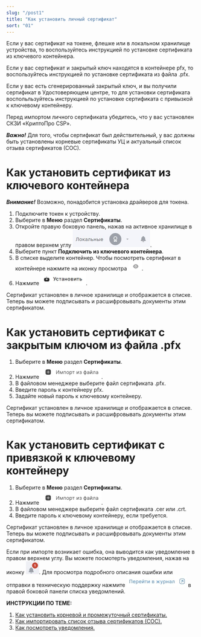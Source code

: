 ```yaml
---
slug: "/post1"
title: "Как установить личный сертификат"
sort: "01"
---
```


Если у вас сертификат на токене, флешке или в локальном хранилище устройства, то воспользуйтесь инструкцией по установке сертификата из ключевого контейнера.

Если у вас сертификат и закрытый ключ находятся в контейнере pfx, то воспользуйтесь инструкцией по установке сертификата из файла .pfx.

Если у вас есть сгенерированный закрытый ключ, и вы получили сертификат в Удостоверяющем центре, то для установки сертификата воспольльзуйтесь инструкцией по установке сертификата с привызкой к ключевому контейнеру.

Перед импортом личного сертификата убедитесь, что у вас установлен СКЗИ «КриптоПро CSP».

***Важно!*** Для того, чтобы сертификат был действительный, у вас должны быть установлены корневые сертификаты УЦ и актуальный список отзыва сертификатов (СОС).


# Как установить сертификат из ключевого контейнера

***Внимание!*** Возможно, понадобится установка драйверов для токена.

1. Подключите токен к устройству.
2. Выберите в **Меню** раздел **Сертификаты**.
3. Откройте правую боковую панель, нажав на активное хранилище в правом верхнем углу ![select-store-button.jpg](./images/select-store-button.jpg "Активное хранилище сертификатов").
4. Выберите  пункт **Подключить из ключевого контейнера**.
5. В списке выделите контейнер. Чтобы посмотреть сертификат в контейнере нажмите на иконку просмотра ![view-icon.png](./images/view-icon.png).
6. Нажмите ![install-button.jpg](./images/install-button.jpg "Установить").

Сертификат установлен в личное хранилище и отображается в списке. Теперь вы можете подписывать и расшифровывать документы этим сертификатом.

# Как установить сертификат с закрытым ключом из файла .pfx

1. Выберите в **Меню** раздел **Сертификаты**.
2. Нажмите ![import-from-file.jpg](./images/import-from-file.jpg "Импорт из файла").
3. В файловом менеджере выберите файл сертификата .pfx.
4. Введите пароль к контейнеру pfx.
5. Задайте новый пароль к ключевому контейнеру.

Сертификат установлен в личное хранилище и отображается в списке. Теперь вы можете подписывать и расшифровывать документы этим сертификатом.

# Как установить сертификат с  привязкой к ключевому контейнеру

1. Выберите в **Меню** раздел **Сертификаты**.
2. Нажмите ![import-from-file.jpg](./images/import-from-file.jpg "Импорт из файла").
3. В файловом менеджере выберите файл сертификата .cer или .crt.
4. Введите пароль к ключевому контейнеру, если требуется.

Сертификат установлен в личное хранилище и отображается в списке. Теперь вы можете подписывать и расшифровывать документы этим сертификатом.

Если при импорте возникает ошибка, она выводится как уведомление в правом верхнем углу. Вы можете посмотерть уведомления, нажав на иконку ![notifications-button.jpg](./images/notifications-button.jpg "События"). Для просмотра подробного описания ошибки или отправки в техническую поддержку нажмите ![to-log-button.jpg](./images/to-log-button.jpg "Перейти в журнал") в правой боковой панели списка уведомлений.

**ИНСТРУКЦИИ ПО ТЕМЕ:**  

1. [Как установить корневой и промежуточный сертификаты.](https://docs.cryptoarm.ru/05-v3.0-Beta/005-certs/import-UC-certs)  
2. [Как импортировать список отзыва сертификатов (СОС).](https://docs.cryptoarm.ru/05-v3.0-Beta/005-certs/import-crl)  
3. [Как посмотреть уведомления.](https://docs.cryptoarm.ru/05-v3.0-Beta/007-cryptoarm/notifications)  